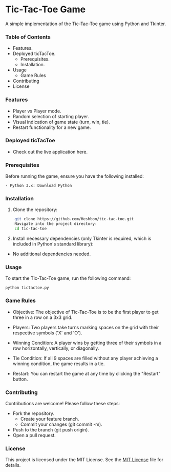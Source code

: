 # Tic-Tac-Toe Game

A simple implementation of the Tic-Tac-Toe game using Python and Tkinter.

### Table of Contents

- Features.
- Deployed ticTacToe.
  - Prerequisites.
  - Installation.
- Usage
  - Game Rules
- Contributing
- License

### Features

- Player vs Player mode.
- Random selection of starting player.
- Visual indication of game state (turn, win, tie).
- Restart functionality for a new game.

### Deployed ticTacToe

- Check out the live application here.

### Prerequisites

Before running the game, ensure you have the following installed:

    - Python 3.x: Download Python

### Installation

1. Clone the repository:

```bash
    git clone https://github.com/Heshbon/tic-tac-toe.git
    Navigate into the project directory:
    cd tic-tac-toe
```

2. Install necessary dependencies (only Tkinter is required, which is included in Python's standard library):

- No additional dependencies needed.

### Usage

To start the Tic-Tac-Toe game, run the following command:

    python tictactoe.py

### Game Rules

  - Objective: The objective of Tic-Tac-Toe is to be the first player to get three in a row on a 3x3 grid.
  
  - Players: Two players take turns marking spaces on the grid with their respective symbols ('X' and 'O').

  - Winning Condition: A player wins by getting three of their symbols in a row horizontally, vertically, or diagonally.

  - Tie Condition: If all 9 spaces are filled without any player achieving a winning condition, the game results in a tie.

  - Restart: You can restart the game at any time by clicking the "Restart" button.

### Contributing

Contributions are welcome! Please follow these steps:

  - Fork the repository.
    - Create your feature branch.
    - Commit your changes (git commit -m).
  - Push to the branch (git push origin).
  - Open a pull request.

### License

This project is licensed under the MIT License. See the [MIT License](https://opensource.org/licenses/MIT) file for details.
